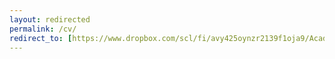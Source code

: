 ```yaml
---
layout: redirected
permalink: /cv/
redirect_to: [https://www.dropbox.com/scl/fi/avy425oynzr2139f1oja9/Academic_CV_JiahaoLin.pdf?rlkey=q6rtyo6nrjpe8x1qyx3uxvkhi&st=naa1gxiz&dl=0]
---
```


